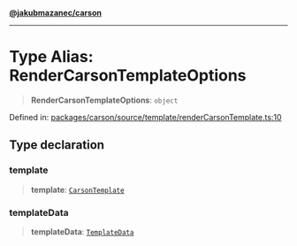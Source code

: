 [**@jakubmazanec/carson**](../README.md)

---

# Type Alias: RenderCarsonTemplateOptions

> **RenderCarsonTemplateOptions**: `object`

Defined in:
[packages/carson/source/template/renderCarsonTemplate.ts:10](https://github.com/jakubmazanec/tools/blob/90a5050fae768000bb00b2044438762c3c8c0f98/packages/carson/source/template/renderCarsonTemplate.ts#L10)

## Type declaration

### template

> **template**: [`CarsonTemplate`](CarsonTemplate.md)

### templateData

> **templateData**: [`TemplateData`](TemplateData.md)
